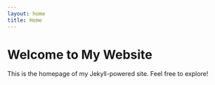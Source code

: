 ```yaml
---
layout: home
title: Home
---
```


# Welcome to My Website

This is the homepage of my Jekyll-powered site. Feel free to explore!
